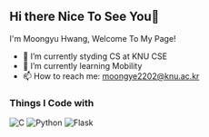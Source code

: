 ## Hi there Nice To See You👋
I'm Moongyu Hwang, Welcome To My Page!

- 🔭 I’m currently styding CS at KNU CSE
- 🌱 I’m currently learning Mobility
- 📫 How to reach me: moongye2202@knu.ac.kr

### Things I Code with
![C](https://img.shields.io/badge/C-A8B9CC?style=flat&logo=C&logoColor=white)
![Python](https://img.shields.io/badge/python-3670A0?style=flat&logo=python&logoColor=ffdd54)
![Flask](https://img.shields.io/badge/Flask-000000?style=flat&logo=flask&logoColor=white)

